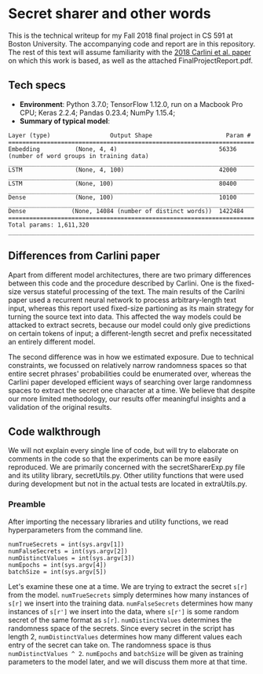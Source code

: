 # Secret sharer and other words

This is the technical writeup for my Fall 2018 final project in CS 591 at Boston University. The accompanying code and report are in this repository. The rest of this text will assume familiarity with the [2018 Carlini et al. paper](https://arxiv.org/abs/1802.08232) on which this work is based, as well as the attached FinalProjectReport.pdf.

## Tech specs
  - **Environment**: Python 3.7.0; TensorFlow 1.12.0, run on a Macbook Pro CPU; Keras 2.2.4; Pandas 0.23.4; NumPy 1.15.4;
  - **Summary of typical model**:
  ```______________________________________________________________________
Layer (type)                 Output Shape                     Param #   
======================================================================
Embedding          (None, 4, 4)                             56336 (number of word groups in training data)
______________________________________________________________________
LSTM               (None, 4, 100)                           42000     
______________________________________________________________________
LSTM               (None, 100)                              80400     
______________________________________________________________________
Dense              (None, 100)                              10100     
______________________________________________________________________
Dense             (None, 14084 (number of distinct words))  1422484   
======================================================================
Total params: 1,611,320
______________________________________________________________________
```

## Differences from Carlini paper
Apart from different model architectures, there are two primary differences between this code and the procedure described by Carlini. One is the fixed-size versus stateful processing of the text. The main results of the Carilni paper used a recurrent neural network to process arbitrary-length text input, whereas this report used fixed-size partioning as its main strategy for turning the source text into data. This affected the way models could be attacked to extract secrets, because our model could only give predictions on certain tokens of input; a different-length secret and prefix necessitated an entirely different model.

The second difference was in how we estimated exposure. Due to technical constraints, we focussed on relatively narrow randomness spaces so that entire secret phrases' probabilities could be enumerated over, whereas the Carlini paper developed efficient ways of searching over large randomness spaces to extract the secret one character at a time. We believe that despite our more limited methodology, our results offer meaningful insights and a validation of the original results.

## Code walkthrough

We will not explain every single line of code, but will try to elaborate on comments in the code so that the experiments can be more easily reproduced. We are primarily concerned with the secretSharerExp.py file and its utility library, secretUtils.py. Other utility functions that were used during development but not in the actual tests are located in extraUtils.py.

### Preamble

After importing the necessary libraries and utility functions, we read hyperparameters from the command line.
```
numTrueSecrets = int(sys.argv[1])
numFalseSecrets = int(sys.argv[2])
numDistinctValues = int(sys.argv[3])
numEpochs = int(sys.argv[4])
batchSize = int(sys.argv[5])
```
Let's examine these one at a time. We are trying to extract the secret `s[r]` from the model. `numTrueSecrets` simply determines how many instances of `s[r]` we insert into the training data. `numFalseSecrets` determines how many instances of `s[r']` we insert into the data, where `s[r']` is some random secret of the same format as `s[r]`. `numDistinctValues` determines the randomness space of the secrets. Since every secret in the script has length 2, `numDistinctValues` determines how many different values each entry of the secret can take on. The randomness space is thus `numDistinctValues ^ 2`. `numEpochs` and `batchSize` will be given as training parameters to the model later, and we will discuss them more at that time.

